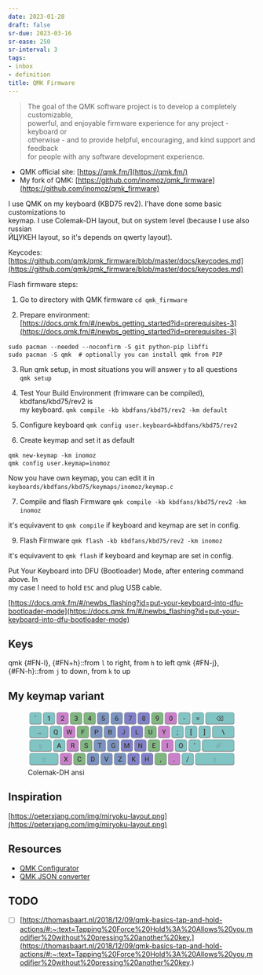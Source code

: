```yaml
---
date: 2023-01-28
draft: false
sr-due: 2023-03-16
sr-ease: 250
sr-interval: 3
tags:
- inbox
- definition
title: QMK Firmware
---
```

   
> The goal of the QMK software project is to develop a completely customizable,   
> powerful, and enjoyable firmware experience for any project - keyboard or   
> otherwise - and to provide helpful, encouraging, and kind support and feedback   
> for people with any software development experience.   
   
   
- QMK official site: [https://qmk.fm/](https://qmk.fm/)   
- My fork of QMK: [https://github.com/inomoz/qmk_firmware](https://github.com/inomoz/qmk_firmware)   
   
I use QMK on my keyboard (KBD75 rev2). I'have done some basic customizations to   
keymap. I use Colemak-DH layout, but on system level (because I use also russian   
ЙЦУКЕН layout, so it's depends on qwerty layout).   
   
Keycodes: [https://github.com/qmk/qmk_firmware/blob/master/docs/keycodes.md](https://github.com/qmk/qmk_firmware/blob/master/docs/keycodes.md)   
   
Flash firmware steps:   
   
1. Go to directory with QMK firmware `cd qmk_firmware`   
   
2. Prepare environment:   
   [https://docs.qmk.fm/#/newbs_getting_started?id=prerequisites-3](https://docs.qmk.fm/#/newbs_getting_started?id=prerequisites-3)   
   
```
sudo pacman --needed --noconfirm -S git python-pip libffi
sudo pacman -S qmk  # optionally you can install qmk from PIP
```
   
   
3. Run qmk setup, in most situations you will answer `y` to all questions   
   `qmk setup`   
   
4. Test Your Build Environment (frimware can be compiled), kbdfans/kbd75/rev2 is   
   my keyboard. `qmk compile -kb kbdfans/kbd75/rev2 -km default`   
   
5. Configure keyboard `qmk config user.keyboard=kbdfans/kbd75/rev2`   
   
6. Create keymap and set it as default   
   
```
qmk new-keymap -km inomoz
qmk config user.keymap=inomoz
```
   
   
Now you have own keymap, you can edit it in   
`keyboards/kbdfans/kbd75/keymaps/inomoz/keymap.c`   
   
7. Compile and flash Firmware `qmk compile -kb kbdfans/kbd75/rev2 -km inomoz`   
   
it's equivavent to `qmk compile` if keyboard and keymap are set in config.   
   
9. Flash Firmware `qmk flash -kb kbdfans/kbd75/rev2 -km inomoz`   
   
it's equivavent to `qmk flash` if keyboard and keymap are set in config.   
   
Put Your Keyboard into DFU (Bootloader) Mode, after entering command above. In   
my case I need to hold `ESC` and plug USB cable.   
   
[https://docs.qmk.fm/#/newbs_flashing?id=put-your-keyboard-into-dfu-bootloader-mode](https://docs.qmk.fm/#/newbs_flashing?id=put-your-keyboard-into-dfu-bootloader-mode)   
   
## Keys   
   
qmk {#FN-l}, {#FN+h}::from `l` to right, from `h` to left qmk {#FN-j},   
{#FN-h}::from `j` to down, from `k` to up   
   
## My keymap variant   
   
<figure>   
  <img src="img/colemak_dh_ansi.png" width="" alt="Colemak-DH ansi" title="Colemak-DH ansi" />   
  <figcaption>Colemak-DH ansi</figcaption>   
</figure>   
   
   
## Inspiration   
   
[https://peterxjang.com/img/miryoku-layout.png](https://peterxjang.com/img/miryoku-layout.png)   
   
## Resources   
   
   
- [QMK Configurator](https://config.qmk.fm/#/kbdfans/kbd75/rev2/LAYOUT)   
- [QMK JSON converter](https://jhelvy.shinyapps.io/qmkjsonconverter/)   
   
## TODO   
   
   
- [ ] [https://thomasbaart.nl/2018/12/09/qmk-basics-tap-and-hold-actions/#:~:text=Tapping%20Force%20Hold%3A%20Allows%20you,modifier%20without%20pressing%20another%20key.](https://thomasbaart.nl/2018/12/09/qmk-basics-tap-and-hold-actions/#:~:text=Tapping%20Force%20Hold%3A%20Allows%20you,modifier%20without%20pressing%20another%20key.)
